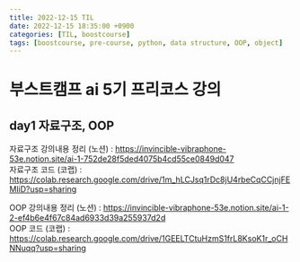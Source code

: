 ```yaml
---
title: 2022-12-15 TIL
date: 2022-12-15 18:35:00 +0900
categories: [TIL, boostcourse]
tags: [boostcourse, pre-course, python, data structure, OOP, object]     # TAG names should always be lowercase
---
```


# 부스트캠프 ai 5기 프리코스 강의
## day1 자료구조, OOP
자료구조 강의내용 정리 (노션) : <https://invincible-vibraphone-53e.notion.site/ai-1-752de28f5ded4075b4cd55ce0849d047>   
자료구조 코드 (코랩) : <https://colab.research.google.com/drive/1m_hLCJsq1rDc8jU4rbeCqCCjnjFEMliD?usp=sharing>

OOP 강의내용 정리 (노션) : <https://invincible-vibraphone-53e.notion.site/ai-1-2-ef4b6e4f67c84ad6933d39a255937d2d>   
OOP 코드 (코랩) : <https://colab.research.google.com/drive/1GEELTCtuHzmS1frL8KsoK1r_oCHNNuqq?usp=sharing>